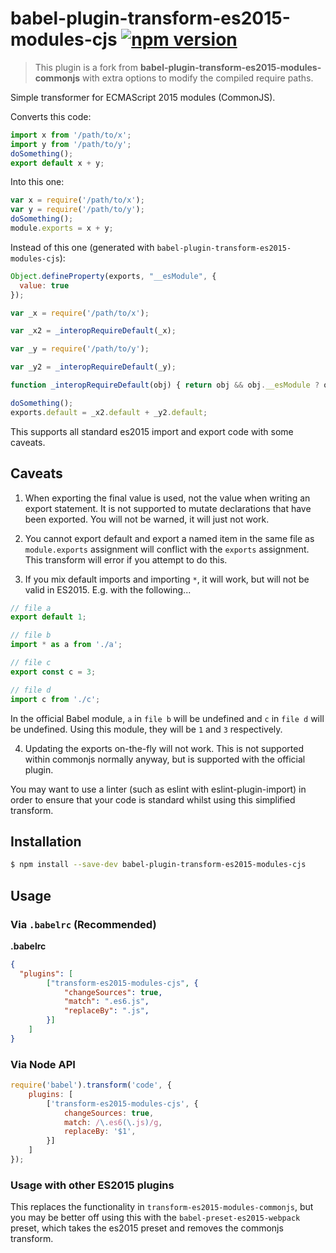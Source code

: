 # babel-plugin-transform-es2015-modules-cjs [![npm version](https://badge.fury.io/js/babel-plugin-transform-es2015-modules-cjs.svg)](https://badge.fury.io/js/babel-plugin-transform-es2015-modules-cjs)
> This plugin is a fork from **babel-plugin-transform-es2015-modules-commonjs** with extra options to modify the compiled require paths.

Simple transformer for ECMAScript 2015 modules (CommonJS).

Converts this code:
```js
import x from '/path/to/x';
import y from '/path/to/y';
doSomething();
export default x + y;
```

Into this one:
```js
var x = require('/path/to/x');
var y = require('/path/to/y');
doSomething();
module.exports = x + y;
```

Instead of this one (generated with ``babel-plugin-transform-es2015-modules-cjs``):
```js
Object.defineProperty(exports, "__esModule", {
  value: true
});

var _x = require('/path/to/x');

var _x2 = _interopRequireDefault(_x);

var _y = require('/path/to/y');

var _y2 = _interopRequireDefault(_y);

function _interopRequireDefault(obj) { return obj && obj.__esModule ? obj : { default: obj }; }

doSomething();
exports.default = _x2.default + _y2.default;
```

This supports all standard es2015 import and export code with some caveats.

## Caveats

1. When exporting the final value is used, not the value when writing an export statement. It is not supported to mutate declarations that have been exported. You will not be warned, it will just not work.

2. You cannot export default and export a named item in the same file as `module.exports` assignment will conflict with the `exports` assignment. This transform will error if you attempt to do this.

3. If you mix default imports and importing `*`, it will work, but will not be valid in ES2015. E.g. with the following...

```js
// file a
export default 1;

// file b
import * as a from './a';

// file c
export const c = 3;

// file d
import c from './c';
```

In the official Babel module, `a` in `file b` will be undefined and `c` in `file d` will be undefined. Using this module, they will be `1` and `3` respectively.

4. Updating the exports on-the-fly will not work. This is not supported within commonjs normally anyway, but is supported with the official plugin.

You may want to use a linter (such as eslint with eslint-plugin-import) in order to ensure that your code is standard whilst using this simplified transform.

## Installation

```sh
$ npm install --save-dev babel-plugin-transform-es2015-modules-cjs
```

## Usage

### Via `.babelrc` (Recommended)

**.babelrc**

```json
{
  "plugins": [
		["transform-es2015-modules-cjs", {
			"changeSources": true,
			"match": ".es6.js",
			"replaceBy": ".js",
		}]
	]
}
```

### Via Node API

```js
require('babel').transform('code', {
	plugins: [
		['transform-es2015-modules-cjs', {
			changeSources: true,
			match: /\.es6(\.js)/g,
			replaceBy: '$1',
		}]
	]
});
```

### Usage with other ES2015 plugins

This replaces the functionality in `transform-es2015-modules-commonjs`, but you may be better off using this with the `babel-preset-es2015-webpack` preset, which takes the es2015 preset and removes the commonjs transform.


<!-- https://github.com/jamiebuilds/babel-handbook/blob/master/translations/pt-BR/plugin-handbook.md -->
